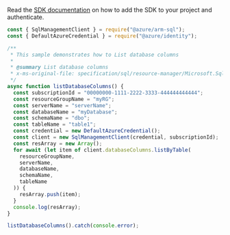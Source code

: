 Read the [SDK documentation](https://github.com/Azure/azure-sdk-for-js/blob/%40azure%2Farm-sql_9.0.1/sdk/sql/arm-sql/README.md) on how to add the SDK to your project and authenticate.

```javascript
const { SqlManagementClient } = require("@azure/arm-sql");
const { DefaultAzureCredential } = require("@azure/identity");

/**
 * This sample demonstrates how to List database columns
 *
 * @summary List database columns
 * x-ms-original-file: specification/sql/resource-manager/Microsoft.Sql/preview/2020-11-01-preview/examples/DatabaseColumnListByTable.json
 */
async function listDatabaseColumns() {
  const subscriptionId = "00000000-1111-2222-3333-444444444444";
  const resourceGroupName = "myRG";
  const serverName = "serverName";
  const databaseName = "myDatabase";
  const schemaName = "dbo";
  const tableName = "table1";
  const credential = new DefaultAzureCredential();
  const client = new SqlManagementClient(credential, subscriptionId);
  const resArray = new Array();
  for await (let item of client.databaseColumns.listByTable(
    resourceGroupName,
    serverName,
    databaseName,
    schemaName,
    tableName
  )) {
    resArray.push(item);
  }
  console.log(resArray);
}

listDatabaseColumns().catch(console.error);
```
